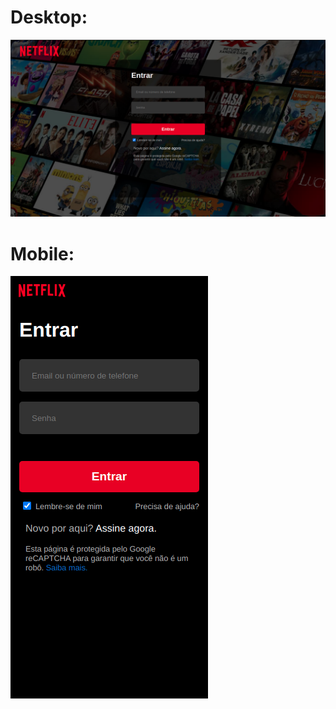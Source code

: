 # Desktop:

![Box](https://github.com/bryantorresribeiro/Interface-de-login-Netflix/blob/master/img/netflixdesktop.png)

# Mobile:

![Box](https://github.com/bryantorresribeiro/Interface-de-login-Netflix/blob/master/img/netflixmobile.png)

